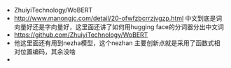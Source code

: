- ZhuiyiTechnology/WoBERT
- http://www.manongjc.com/detail/20-ofwfzbcrrzjvgzp.html 中文到底是词向量好还是字向量好，这里面还讲了如何用hugging face的分词器分出中文词
- https://github.com/ZhuiyiTechnology/WoBERT
- 他这里面还有用到nezha模型，这个nezhan 主要创新点就是采用了函数式相对位置编码，其余没啥
-